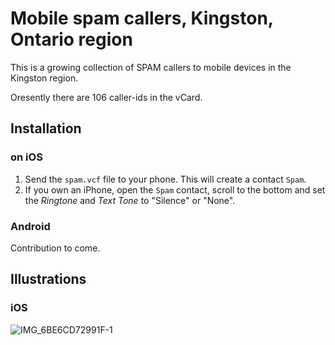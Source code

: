 # Mobile spam callers, Kingston, Ontario region

This is a growing collection of SPAM callers to mobile devices in the Kingston region.

Oresently there are 106 caller-ids in the vCard.

## Installation

### on iOS

1. Send the `spam.vcf` file to your phone.  This will create a contact `Spam`.
2. If you own an iPhone, open the `Spam` contact, scroll to the bottom and set the *Ringtone* and *Text Tone* to "Silence" or "None".


### Android

Contribution to come.

## Illustrations

### iOS

![IMG_6BE6CD72991F-1](https://user-images.githubusercontent.com/80144/92060119-ff0e6c00-ed60-11ea-844a-10260d0e06e2.jpeg)
